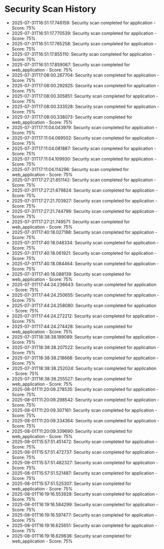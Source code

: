 # Security Scan History

- 2025-07-31T16:51:17.746159: Security scan completed for application - Score: 75%
- 2025-07-31T16:51:17.770539: Security scan completed for application - Score: 75%
- 2025-07-31T16:51:17.785258: Security scan completed for application - Score: 75%
- 2025-07-31T16:51:17.855110: Security scan completed for application - Score: 75%
- 2025-07-31T16:51:17.859067: Security scan completed for web_application - Score: 75%
- 2025-07-31T17:08:00.267704: Security scan completed for application - Score: 75%
- 2025-07-31T17:08:00.292825: Security scan completed for application - Score: 75%
- 2025-07-31T17:08:00.305851: Security scan completed for application - Score: 75%
- 2025-07-31T17:08:00.333528: Security scan completed for application - Score: 75%
- 2025-07-31T17:08:00.338073: Security scan completed for web_application - Score: 75%
- 2025-07-31T17:11:04.043979: Security scan completed for application - Score: 75%
- 2025-07-31T17:11:04.069502: Security scan completed for application - Score: 75%
- 2025-07-31T17:11:04.081887: Security scan completed for application - Score: 75%
- 2025-07-31T17:11:04.109930: Security scan completed for application - Score: 75%
- 2025-07-31T17:11:04.114296: Security scan completed for web_application - Score: 75%
- 2025-07-31T17:27:21.651142: Security scan completed for application - Score: 75%
- 2025-07-31T17:27:21.679824: Security scan completed for application - Score: 75%
- 2025-07-31T17:27:21.703927: Security scan completed for application - Score: 75%
- 2025-07-31T17:27:21.744798: Security scan completed for application - Score: 75%
- 2025-07-31T17:27:21.749571: Security scan completed for web_application - Score: 75%
- 2025-07-31T17:40:18.027188: Security scan completed for application - Score: 75%
- 2025-07-31T17:40:18.048334: Security scan completed for application - Score: 75%
- 2025-07-31T17:40:18.061921: Security scan completed for application - Score: 75%
- 2025-07-31T17:40:18.084464: Security scan completed for application - Score: 75%
- 2025-07-31T17:40:18.088139: Security scan completed for web_application - Score: 75%
- 2025-07-31T17:44:24.236643: Security scan completed for application - Score: 75%
- 2025-07-31T17:44:24.250655: Security scan completed for application - Score: 75%
- 2025-07-31T17:44:24.258080: Security scan completed for application - Score: 75%
- 2025-07-31T17:44:24.272212: Security scan completed for application - Score: 75%
- 2025-07-31T17:44:24.274428: Security scan completed for web_application - Score: 75%
- 2025-07-31T18:38:38.189089: Security scan completed for application - Score: 75%
- 2025-07-31T18:38:38.207522: Security scan completed for application - Score: 75%
- 2025-07-31T18:38:38.218668: Security scan completed for application - Score: 75%
- 2025-07-31T18:38:38.252024: Security scan completed for application - Score: 75%
- 2025-07-31T18:38:38.255527: Security scan completed for web_application - Score: 75%
- 2025-08-01T11:20:09.278535: Security scan completed for application - Score: 75%
- 2025-08-01T11:20:09.298542: Security scan completed for application - Score: 75%
- 2025-08-01T11:20:09.307161: Security scan completed for application - Score: 75%
- 2025-08-01T11:20:09.334364: Security scan completed for application - Score: 75%
- 2025-08-01T11:20:09.339690: Security scan completed for web_application - Score: 75%
- 2025-08-01T15:57:51.451472: Security scan completed for application - Score: 75%
- 2025-08-01T15:57:51.472737: Security scan completed for application - Score: 75%
- 2025-08-01T15:57:51.482327: Security scan completed for application - Score: 75%
- 2025-08-01T15:57:51.521487: Security scan completed for application - Score: 75%
- 2025-08-01T15:57:51.525307: Security scan completed for web_application - Score: 75%
- 2025-08-01T16:19:16.553928: Security scan completed for application - Score: 75%
- 2025-08-01T16:19:16.584299: Security scan completed for application - Score: 75%
- 2025-08-01T16:19:16.597477: Security scan completed for application - Score: 75%
- 2025-08-01T16:19:16.625651: Security scan completed for application - Score: 75%
- 2025-08-01T16:19:16.629636: Security scan completed for web_application - Score: 75%
